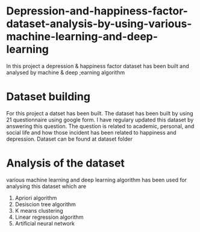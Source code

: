 # Depression-and-happiness-factor-dataset-analysis-by-using-various-machine-learning-and-deep-learning
In this project a depression & happiness factor dataset has been built and analysed by machine & deep ;earning algorithm 
# Dataset building
For this project a datset has been built. The dataset has been built by using 21 questionnaire using google form. I have regulary updated this dataset by answering this question. The question is related to academic, personal, and social life and how those incident has been related to happiness and depression. Dataset can be found at dataset folder
# Analysis of the dataset
various machine learning and deep learning algorithm has been used for analysing this dataset which are
1. Apriori algorithm
2. Desiscion tree algorithm
3. K means clustering
4. Linear regression algorithm
5. Artificial neural network

